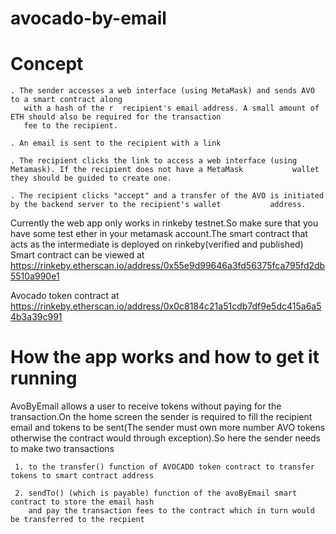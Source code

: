 # avocado-by-email

# Concept

    . The sender accesses a web interface (using MetaMask) and sends AVO to a smart contract along 
       with a hash of the r  recipient's email address. A small amount of ETH should also be required for the transaction 
       fee to the recipient.

    . An email is sent to the recipient with a link

    . The recipient clicks the link to access a web interface (using Metamask). If the recipient does not have a MetaMask           wallet they should be guided to create one.

    . The recipient clicks "accept" and a transfer of the AVO is initiated by the backend server to the recipient's wallet           address.
    
 
 Currently the web app only works in rinkeby testnet.So make sure that you have some test ether in your metamask account.The     smart contract that acts as the intermediate is deployed on rinkeby(verified and published)
 Smart contract can be viewed at https://rinkeby.etherscan.io/address/0x55e9d99646a3fd56375fca795fd2db5510a990e1
 
 Avocado token contract at https://rinkeby.etherscan.io/address/0x0c8184c21a51cdb7df9e5dc415a6a54b3a39c991
 
 # How the app works and how to get it running
    
   AvoByEmail allows a user to receive tokens without paying for the transaction.On the home screen the
   sender is required to fill the recipient email and tokens to be sent(The sender must own more number
   AVO tokens otherwise the contract would through exception).So here the sender needs to make two transactions
     
     1. to the transfer() function of AVOCADO token contract to transfer tokens to smart contract address
     
     2. sendTo() (which is payable) function of the avoByEmail smart contract to store the email hash 
        and pay the transaction fees to the contract which in turn would be transferred to the recpient
 
 
